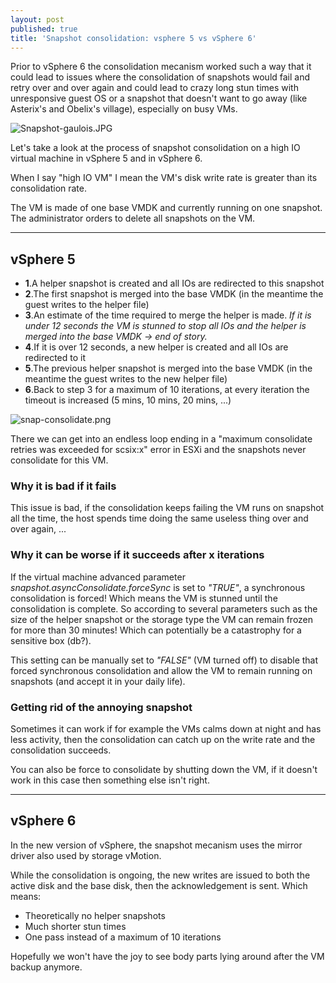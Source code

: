 ```yaml
---
layout: post
published: true
title: 'Snapshot consolidation: vsphere 5 vs vSphere 6'
---
```

Prior to vSphere 6 the consolidation mecanism  worked such a way that it could lead to issues where the consolidation of snapshots would fail and retry over and over again and could lead to crazy long stun times with unresponsive guest OS or a snapshot that doesn't want to go away (like Asterix's and Obelix's village), especially on busy VMs.

![Snapshot-gaulois.JPG]({{site.baseurl}}/img/Snapshot-gaulois.JPG)

Let's take a look at the process of snapshot consolidation on a high IO virtual machine in vSphere 5 and in vSphere 6.

When I say "high IO VM" I mean the VM's disk write rate is greater than its consolidation rate.

The VM is made of one base VMDK and currently running on one snapshot.  
The administrator orders to delete all snapshots on the VM.

-----

## vSphere 5

- **1**.A helper snapshot is created and all IOs are redirected to this snapshot
- **2**.The first snapshot is merged into the base VMDK (in the meantime the guest writes to the helper file)
- **3**.An estimate of the time required to merge the helper is made. _If it is under 12 seconds the VM is stunned to stop all IOs and the helper is merged into the base VMDK -> end of story._
- **4**.If it is over 12 seconds, a new helper is created and all IOs are redirected to it
- **5**.The previous helper snapshot is merged into the base VMDK (in the meantime the guest writes to the new helper file)
- **6**.Back to step 3 for a maximum of 10 iterations, at every iteration the timeout is increased (5 mins, 10 mins, 20 mins, ...)

![snap-consolidate.png]({{site.baseurl}}/img/snap-consolidate.png)

There we can get into an endless loop ending in a "maximum consolidate retries was exceeded for scsix:x" error in ESXi and the snapshots never consolidate for this VM.

### Why it is bad if it fails
This issue is bad, if the consolidation keeps failing the VM runs on snapshot all the time, the host spends time doing the same useless thing over and over again, ...  

### Why it can be worse if it succeeds after x iterations
If the virtual machine advanced parameter _snapshot.asyncConsolidate.forceSync_ is set to _"TRUE"_, a synchronous consolidation is forced! Which means the VM is stunned until the consolidation is complete. So according to several parameters such as the size of the helper snapshot or the storage type the VM can remain frozen for more than 30 minutes! Which can potentially be a catastrophy for a sensitive box (db?).

This setting can be manually set to _"FALSE"_ (VM turned off) to disable that forced synchronous consolidation and allow the VM to remain running on snapshots (and accept it in your daily life).

### Getting rid of the annoying snapshot
Sometimes it can work if for example the VMs calms down at night and has less activity, then the consolidation can catch up on the write rate and the consolidation succeeds.

You can also be force to consolidate by shutting down the VM, if it doesn't work in this case then something else isn't right.

-----

## vSphere 6

In the new version of vSphere, the snapshot mecanism uses the mirror driver also used by storage vMotion. 

While the consolidation is ongoing, the new writes are issued to both the active disk and the base disk, then the acknowledgement is sent. Which means:

- Theoretically no helper snapshots
- Much shorter stun times
- One pass instead of a maximum of 10 iterations

Hopefully we won't have the joy to see body parts lying around after the VM backup anymore.
